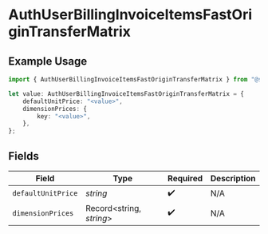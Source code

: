 # AuthUserBillingInvoiceItemsFastOriginTransferMatrix

## Example Usage

```typescript
import { AuthUserBillingInvoiceItemsFastOriginTransferMatrix } from "@simplesagar/vercel/models/authuser.js";

let value: AuthUserBillingInvoiceItemsFastOriginTransferMatrix = {
    defaultUnitPrice: "<value>",
    dimensionPrices: {
        key: "<value>",
    },
};
```

## Fields

| Field                    | Type                     | Required                 | Description              |
| ------------------------ | ------------------------ | ------------------------ | ------------------------ |
| `defaultUnitPrice`       | *string*                 | :heavy_check_mark:       | N/A                      |
| `dimensionPrices`        | Record<string, *string*> | :heavy_check_mark:       | N/A                      |